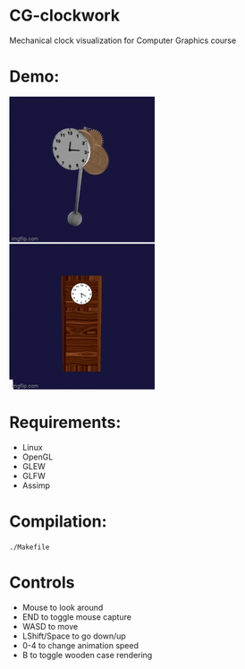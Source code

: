 # CG-clockwork
Mechanical clock visualization for Computer Graphics course
# Demo:
![Demo1](https://github.com/roman-oberenkowski/CG-clockwork/blob/a701649868eac98866e89676af010c709f07e3e6/readme_resources/demo.gif)
![Demo2](https://github.com/roman-oberenkowski/CG-clockwork/blob/a701649868eac98866e89676af010c709f07e3e6/readme_resources/demo2.gif)
# Requirements:
- Linux
- OpenGL
- GLEW
- GLFW
- Assimp
# Compilation:
`./Makefile`
# Controls
- Mouse to look around
- END to toggle mouse capture
- WASD to move
- LShift/Space to go down/up
- 0-4 to change animation speed
- B to toggle wooden case rendering

